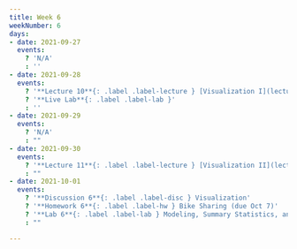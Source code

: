 ```yaml
---
title: Week 6
weekNumber: 6
days:
- date: 2021-09-27
  events:
    ? 'N/A'
    : ''
- date: 2021-09-28
  events:
    ? '**Lecture 10**{: .label .label-lecture } [Visualization I](lecture/lec10)'
    ? '**Live Lab**{: .label .label-lab }'
    : ''
- date: 2021-09-29
  events:
    ? 'N/A'
    : ""
- date: 2021-09-30
  events:
    ? '**Lecture 11**{: .label .label-lecture } [Visualization II](lecture/lec11)'
    : ""
- date: 2021-10-01
  events:
    ? '**Discussion 6**{: .label .label-disc } Visualization'
    ? '**Homework 6**{: .label .label-hw } Bike Sharing (due Oct 7)'
    ? '**Lab 6**{: .label .label-lab } Modeling, Summary Statistics, and Loss Functions (due Oct 5)'
    : ""

---
```

